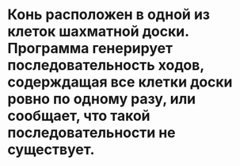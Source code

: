# Конь расположен в одной из клеток шахматной доски. Программа генерирует последовательность ходов, содерждащая все клетки доски ровно по одному разу, или сообщает, что такой последовательности не существует.
